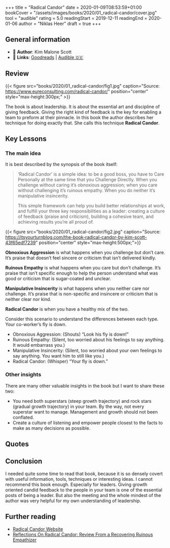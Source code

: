+++
title = "Radical Candor"
date = 2020-01-09T08:53:59+01:00
bookCover = "/assets/images/books/2020/01_radical-candor/cover.jpg"
tool = "audible"
rating = 5.0
readingStart = 2019-12-11
readingEnd = 2020-01-06
author = "Niklas Heer"
draft = true
+++

## General information

- :bust_in_silhouette: **Author**: Kim Malone Scott
- :link: **Links**: [Goodreads](https://www.goodreads.com/book/show/1253.Leadership_101) | [Audible :de:](https://www.audible.de/pd/Radical-Candor-Fully-Revised-Updated-Edition-Hoerbuch/1250245788)

## Review

{{< figure src="books/2020/01_radical-candor/fig1.jpg" caption="Source: <a href='https://www.eureconsulting.com/radical-candor/'>https://www.eureconsulting.com/radical-candor/</a>" position="center" style="max-height:300px;" >}}

The book is about leadership. It is about the essential art and discipline of giving feedback. Giving the right kind of feedback is the key for enabling a team to preform at their pinnacle. In this book the author describes her technique for doing exactly that. She calls this technique **Radical Candor**.

## Key Lessons

### The main idea

It is best described by the synopsis of the book itself:

> ‘Radical Candor’ is a simple idea: to be a good boss, you have to Care Personally at the same time that you Challenge Directly. When you challenge without caring it’s obnoxious aggression; when you care without challenging it’s ruinous empathy. When you do neither it’s manipulative insincerity.
>
> This simple framework can help you build better relationships at work, and fulfill your three key responsibilities as a leader: creating a culture of feedback (praise and criticism), building a cohesive team, and achieving results you’re all proud of.

{{< figure src="books/2020/01_radical-candor/fig2.jpg" caption="Source: <a href='https://itsyourturnblog.com/the-book-radical-candor-by-kim-scott-43f65edf7239'>https://itsyourturnblog.com/the-book-radical-candor-by-kim-scott-43f65edf7239</a>" position="center" style="max-height:500px;">}}

**Obnoxious Aggression** is what happens when you challenge but don’t care. It’s praise that doesn’t feel sincere or criticism that isn’t delivered kindly.

**Ruinous Empathy** is what happens when you care but don’t challenge. It’s praise that isn’t specific enough to help the person understand what was good or criticism that is sugar-coated and unclear.

**Manipulative Insincerity** is what happens when you neither care nor challenge. It’s praise that is non-specific and insincere or criticism that is neither clear nor kind.

**Radical Candor** is when you have a healthy mix of the two.

Consider this scenario to understand the differences between each type. Your co-worker’s fly is down.

- Obnoxious Aggression: (Shouts) “Look his fly is down!”
- Ruinous Empathy: (Silent, too worried about his feelings to say anything. It would embarrass you.)
- Manipulative Insincerity: (Silent, too worried about your own feelings to say anything. You want him to still like you.)
- Radical Candor: (Whisper) “Your fly is down.”

### Other insights

There are many other valuable insights in the book but I want to share these two:

- You need both superstars (steep growth trajectory) and rock stars (gradual growth trajectory) in your team. By the way, not every superstar want to manage. Management and growth should not been conflated.
- Create a culture of listening and empower people closest to the facts to make as many decisions as possible.

## Quotes

## Conclusion

I needed quite some time to read that book, because it is so densely covert with useful information, tools, techniques or interesting ideas. I cannot recommend this book enough. Especially for leaders. Giving growth oriented candid feedback to the people in your team is one of the essential posts of being a leader. But also the meeting and the whole mindest of the author was very helpful for my own understanding of leadership.

## Further reading

- [Radical Candor Website](https://www.radicalcandor.com/)
- [Reflections On Radical Candor: Review From a Recovering Ruinous Empathizer](https://www.impactbnd.com/blog/radical-candor-book-review)
